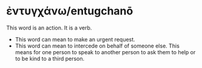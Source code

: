 # ἐντυγχάνω/entugchanō
This word is an action. It is a verb.

* This word can mean to make an urgent request.
* This word can mean to intercede on behalf of someone else. This means for one person to speak to another person to ask them to help or to be kind to a third person.
